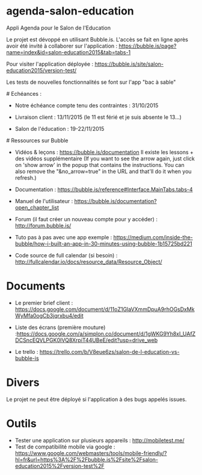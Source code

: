 # agenda-salon-education
Appli Agenda pour le Salon de l'Education

Le projet est dévoppé en utilisant Bubble.is.
L'accès se fait en ligne après avoir été invité à collaborer sur l'application :
https://bubble.is/page?name=index&id=salon-education2015&tab=tabs-1


Pour visiter l'application déployée : https://bubble.is/site/salon-education2015/version-test/

Les tests de nouvelles fonctionnalités se font sur l'app "bac à sable"


# Echéances :
- Notre échéance compte tenu des contraintes : 31/10/2015

- Livraison client : 13/11/2015 (le 11 est férié et je suis absente le 13...)

- Salon de l'éducation : 19-22/11/2015


# Ressources sur Bubble

- Vidéos & leçons : https://bubble.is/documentation
Il existe les lessons + des vidéos supplémentaire (If you want to see the arrow again, just click on 'show arrow' in the popup that contains the instructions. You can also remove the "&no_arrow=true" in the URL and that'll do it when you refresh.)

- Documentation : https://bubble.is/reference#Interface.MainTabs.tabs-4

- Manuel de l'utilisateur : https://bubble.is/documentation?open_chapter_list

- Forum (il faut créer un nouveau compte pour y accéder) : http://forum.bubble.is/

- Tuto pas à pas avec une app exemple : https://medium.com/inside-the-bubble/how-i-built-an-app-in-30-minutes-using-bubble-1b15725bd221

- Code source de full calendar (si besoin) : http://fullcalendar.io/docs/resource_data/Resource_Object/


# Documents

- Le premier brief client : https://docs.google.com/document/d/11oZ1GlaVXmmDpuA9rhOGsDxMkWyMfa0ogCb3jqrxbu4/edit

- Liste des écrans (première mouture) :https://docs.google.com/a/simplon.co/document/d/1gWKG9Yh8xI_UAfZDCSncEQVLPGK0IVQ8XrpiT44UBeE/edit?usp=drive_web

- Le trello : https://trello.com/b/V8eue6zs/salon-de-l-education-vs-bubble-is

# Divers

Le projet ne peut être déployé si l'application à des bugs appelés issues.


# Outils

- Tester une application sur plusieurs appareils : http://mobiletest.me/
- Test de compatibilité mobile via google : https://www.google.com/webmasters/tools/mobile-friendly/?hl=fr&url=https%3A%2F%2Fbubble.is%2Fsite%2Fsalon-education2015%2Fversion-test%2F
